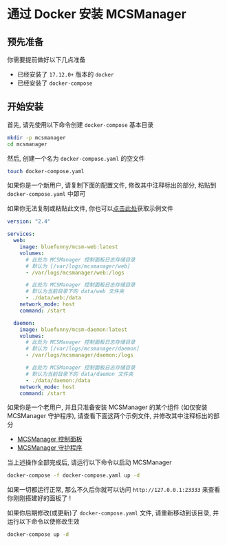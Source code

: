 # 通过 Docker 安装 MCSManager

## 预先准备

你需要提前做好以下几点准备

- 已经安装了 `17.12.0+` 版本的 `docker`
- 已经安装了 `docker-compose`

## 开始安装

首先, 请先使用以下命令创建 `docker-compose` 基本目录

```bash
mkdir -p mcsmanager
cd mcsmanager
```

然后, 创建一个名为 `docker-compose.yaml` 的空文件

```bash
touch docker-compose.yaml
```

如果你是一个新用户, 请复制下面的配置文件, 修改其中注释标出的部分, 粘贴到 `docker-compose.yaml` 中即可

如果你无法复制或粘贴此文件, 你也可以[点击此处](https://github.com/MCSManager/Script/blob/master/docker/examples/cn/full.yaml)获取示例文件

```yaml
version: "2.4"

services:
  web:
    image: bluefunny/mcsm-web:latest
    volumes:
      # 此处为 MCSManager 控制面板日志存储目录
      # 默认为 [/var/logs/mcsmanager/web]
      - /var/logs/mcsmanager/web:/logs

      # 此处为 MCSManager 控制面板日志存储目录
      # 默认为当前目录下的 data/web 文件夹
      - ./data/web:/data
    network_mode: host
    command: /start

  daemon:
    image: bluefunny/mcsm-daemon:latest
    volumes:
      # 此处为 MCSManager 控制面板日志存储目录
      # 默认为 [/var/logs/mcsmanager/daemon]
      - /var/logs/mcsmanager/daemon:/logs

      # 此处为 MCSManager 控制面板日志存储目录
      # 默认为当前目录下的 data/daemon 文件夹
      - ./data/daemon:/data
    network_mode: host
    command: /start
```

如果你是一个老用户, 并且只准备安装 MCSManager 的某个组件 (如仅安装 MCSManager 守护程序), 请查看下面这两个示例文件, 并修改其中注释标出的部分

- [MCSManager 控制面板](https://github.com/MCSManager/Script/blob/master/docker/examples/cn/web.yaml)
- [MCSManager 守护程序](https://github.com/MCSManager/Script/blob/master/docker/examples/cn/daemon.yaml)

当上述操作全部完成后, 请运行以下命令以启动 MCSManager

```bash
docker-compose -f docker-compose.yaml up -d
```

如果一切都运行正常, 那么不久后你就可以访问 `http://127.0.0.1:23333` 来查看你刚刚搭建好的面板了 !

如果你后期修改(或更新)了 `docker-compose.yaml` 文件, 请重新移动到该目录, 并运行以下命令以使修改生效

```bash
docker-compose up -d
```
